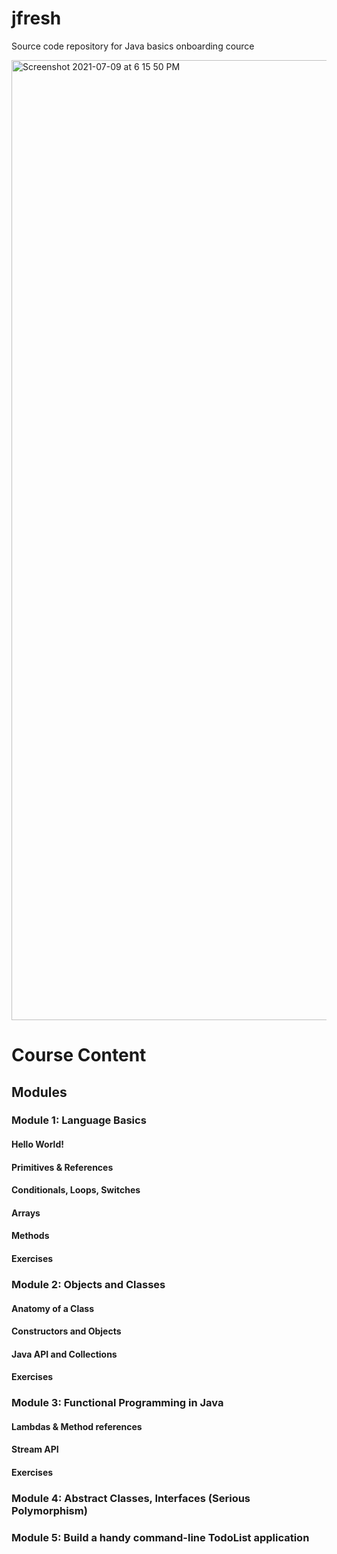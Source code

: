 # jfresh
Source code repository for Java basics onboarding cource 

<img width="1536" alt="Screenshot 2021-07-09 at 6 15 50 PM" src="https://user-images.githubusercontent.com/1904958/125079871-babacd80-e0e1-11eb-8e6f-d09a3b8541a9.png">


# Course Content

## Modules

### Module 1: Language Basics
#### Hello World!
#### Primitives & References 
#### Conditionals, Loops, Switches
#### Arrays
#### Methods
#### Exercises 
 

### Module 2: Objects and Classes
#### Anatomy of a Class
#### Constructors and Objects
#### Java API and Collections
#### Exercises
 

### Module 3: Functional Programming in Java
#### Lambdas & Method references
#### Stream API
#### Exercises
 

### Module 4: Abstract Classes, Interfaces (Serious Polymorphism)
 

### Module 5: Build a handy command-line TodoList application
